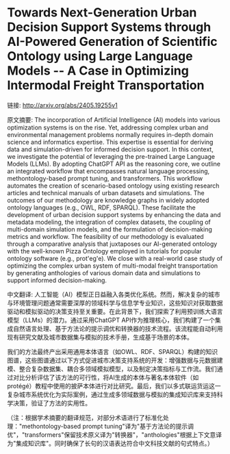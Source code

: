# Towards Next-Generation Urban Decision Support Systems through AI-Powered Generation of Scientific Ontology using Large Language Models -- A Case in Optimizing Intermodal Freight Transportation

链接: http://arxiv.org/abs/2405.19255v1

原文摘要:
The incorporation of Artificial Intelligence (AI) models into various
optimization systems is on the rise. Yet, addressing complex urban and
environmental management problems normally requires in-depth domain science and
informatics expertise. This expertise is essential for deriving data and
simulation-driven for informed decision support. In this context, we
investigate the potential of leveraging the pre-trained Large Language Models
(LLMs). By adopting ChatGPT API as the reasoning core, we outline an integrated
workflow that encompasses natural language processing, methontology-based
prompt tuning, and transformers. This workflow automates the creation of
scenario-based ontology using existing research articles and technical manuals
of urban datasets and simulations. The outcomes of our methodology are
knowledge graphs in widely adopted ontology languages (e.g., OWL, RDF, SPARQL).
These facilitate the development of urban decision support systems by enhancing
the data and metadata modeling, the integration of complex datasets, the
coupling of multi-domain simulation models, and the formulation of
decision-making metrics and workflow. The feasibility of our methodology is
evaluated through a comparative analysis that juxtaposes our AI-generated
ontology with the well-known Pizza Ontology employed in tutorials for popular
ontology software (e.g., prot\'eg\'e). We close with a real-world case study of
optimizing the complex urban system of multi-modal freight transportation by
generating anthologies of various domain data and simulations to support
informed decision-making.

中文翻译:
人工智能（AI）模型正日益融入各类优化系统。然而，解决复杂的城市与环境管理问题通常需要深厚的领域科学与信息学专业知识，这些知识对获取数据驱动和模拟驱动的决策支持至关重要。在此背景下，我们探索了利用预训练大语言模型（LLMs）的潜力。通过采用ChatGPT API作为推理核心，我们构建了一个集成自然语言处理、基于方法论的提示调优和转换器的技术流程。该流程能自动利用现有研究文献及城市数据集与模拟的技术手册，生成基于场景的本体。

我们的方法最终产出采用通用本体语言（如OWL、RDF、SPARQL）构建的知识图谱，这些图谱通过以下方式促进城市决策支持系统的开发：增强数据与元数据建模、整合复杂数据集、耦合多领域模拟模型，以及制定决策指标与工作流。我们通过对比分析评估了该方法的可行性，将AI生成的本体与著名本体软件（如protégé）教程中使用的披萨本体进行对比研究。最后，我们以多式联运货运这一复杂城市系统优化为实际案例，通过生成多领域数据与模拟的集成知识库来支持科学决策，验证了方法的实用性。

（注：根据学术摘要的翻译规范，对部分术语进行了标准化处理："methontology-based prompt tuning"译为"基于方法论的提示调优"，"transformers"保留技术原义译为"转换器"，"anthologies"根据上下文意译为"集成知识库"。同时确保了长句的汉语表达符合中文科技文献的句式特点。）
